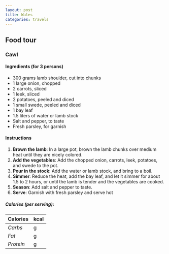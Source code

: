 ```yaml
---
layout: post
title: Wales
categories: travels
---
```


## Food tour

### Cawl 

#### Ingredients (for 3 persons)
- 300 grams lamb shoulder, cut into chunks
- 1 large onion, chopped
- 2 carrots, sliced
- 1 leek, sliced
- 2 potatoes, peeled and diced
- 1 small swede, peeled and diced
- 1 bay leaf
- 1.5 liters of water or lamb stock
- Salt and pepper, to taste
- Fresh parsley, for garnish

#### Instructions
1. **Brown the lamb**: In a large pot, brown the lamb chunks over medium heat until they are nicely colored.
2. **Add the vegetables**: Add the chopped onion, carrots, leek, potatoes, and swede to the pot.
3. **Pour in the stock**: Add the water or lamb stock, and bring to a boil.
4. **Simmer**: Reduce the heat, add the bay leaf, and let it simmer for about 1.5 to 2 hours, or until the lamb is tender and the vegetables are cooked.
5. **Season**: Add salt and pepper to taste.
6. **Serve**: Garnish with fresh parsley and serve hot

##### Calories (per serving):

| **Calories** | kcal |
| ----------- | ----------- |
| *Carbs* | g |
| *Fat* | g |
| *Protein* | g | 
